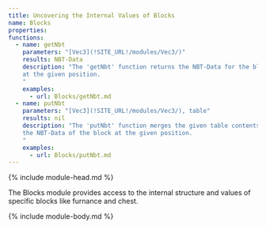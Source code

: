 ```yaml
---
title: Uncovering the Internal Values of Blocks
name: Blocks
properties:
functions:
  - name: getNbt
    parameters: "[Vec3](!SITE_URL!/modules/Vec3/)"
    results: NBT-Data
    description: "The 'getNbt' function returns the NBT-Data for the block
    at the given position.
    "
    examples:
      - url: Blocks/getNbt.md
  - name: putNbt
    parameters: "[Vec3](!SITE_URL!/modules/Vec3/), table"
    results: nil
    description: "The 'putNbt' function merges the given table contents into
    the NBT-Data of the block at the given position.
    "
    examples:
      - url: Blocks/putNbt.md
---
```

{% include module-head.md %}

The Blocks module provides access to the internal structure and values of
specific blocks like furnance and chest.

{% include module-body.md %}
